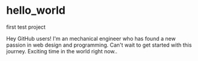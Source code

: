 # hello_world
first test project

Hey GitHub users! I'm an mechanical engineer who has found a new passion in web design and programming. Can't wait to get started with this journey. Exciting time in the world right now..

